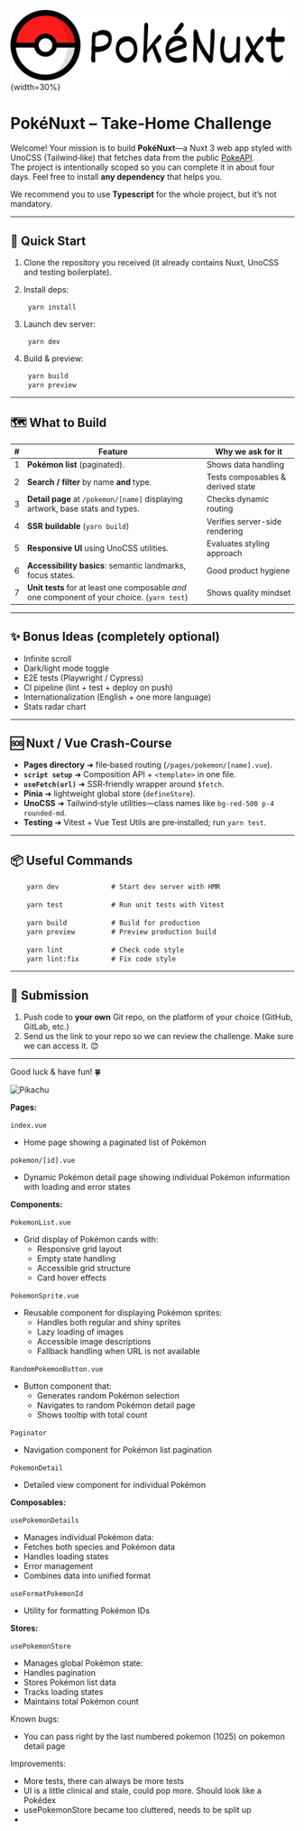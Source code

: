 ![logo.png](src/public/logo.png){width=30%}

# PokéNuxt – Take‑Home Challenge

Welcome! Your mission is to build **PokéNuxt**—a Nuxt 3 web app styled with UnoCSS (Tailwind‑like) that fetches data from the public [PokeAPI](https://pokeapi.co).  
The project is intentionally scoped so you can complete it in about four days. Feel free to install **any dependency** that helps you.

We recommend you to use **Typescript** for the whole project, but it’s not mandatory.

---

## 🚀 Quick Start

1. Clone the repository you received (it already contains Nuxt, UnoCSS and testing boilerplate).
2. Install deps:

        yarn install

3. Launch dev server:

        yarn dev

4. Build & preview:

        yarn build
        yarn preview

---

## 🗺️ What to Build

| # | Feature                                                                                      | Why we ask for it                 |
|---|----------------------------------------------------------------------------------------------|-----------------------------------|
| 1 | **Pokémon list** (paginated).                                                                | Shows data handling               |
| 2 | **Search / filter** by name **and** type.                                                    | Tests composables & derived state |
| 3 | **Detail page** at `/pokemon/[name]` displaying artwork, base stats and types.               | Checks dynamic routing            |
| 4 | **SSR buildable** (`yarn build`)                                                             | Verifies server-side rendering    |
| 5 | **Responsive UI** using UnoCSS utilities.                                                    | Evaluates styling approach        |
| 6 | **Accessibility basics**: semantic landmarks, focus states.                                  | Good product hygiene              |
| 7 | **Unit tests** for at least one composable *and* one component of your choice. (`yarn test`) | Shows quality mindset             |

---

## ✨ Bonus Ideas (completely optional)

* Infinite scroll
* Dark/light mode toggle
* E2E tests (Playwright / Cypress)
* CI pipeline (lint + test + deploy on push)
* Internationalization (English + one more language)
* Stats radar chart

---

## 🆘 Nuxt / Vue Crash‑Course

* **Pages directory** ➜ file‑based routing (`/pages/pokemon/[name].vue`).
* **`script setup`** ➜ Composition API + `<template>` in one file.
* **`useFetch(url)`** ➜ SSR‑friendly wrapper around `$fetch`.
* **Pinia** ➜ lightweight global store (`defineStore`).
* **UnoCSS** ➜ Tailwind‑style utilities—class names like `bg-red-500 p-4 rounded-md`.
* **Testing** ➜ Vitest + Vue Test Utils are pre‑installed; run `yarn test`.

---

## 📦 Useful Commands

        yarn dev             # Start dev server with HMR

        yarn test            # Run unit tests with Vitest

        yarn build           # Build for production
        yarn preview         # Preview production build

        yarn lint            # Check code style
        yarn lint:fix        # Fix code style

---

## 📨 Submission

1. Push code to **your own** Git repo, on the platform of your choice (GitHub, GitLab, etc.)
2. Send us the link to your repo so we can review the challenge. Make sure we can access it. 😊

---

Good luck & have fun! 🍀

![Pikachu](https://raw.githubusercontent.com/PokeAPI/sprites/master/sprites/pokemon/25.png)


**Pages:**

`index.vue`
- Home page showing a paginated list of Pokémon 

`pokemon/[id].vue`
- Dynamic Pokémon detail page showing individual Pokémon information with loading and error states

**Components:**

`PokemonList.vue`
- Grid display of Pokémon cards with: 
  - Responsive grid layout
  - Empty state handling
  - Accessible grid structure
  - Card hover effects

`PokemonSprite.vue`
- Reusable component for displaying Pokémon sprites: 
  - Handles both regular and shiny sprites
  - Lazy loading of images
  - Accessible image descriptions
  - Fallback handling when URL is not available

`RandomPokemonButton.vue`
- Button component that: 
  - Generates random Pokémon selection
  - Navigates to random Pokémon detail page
  - Shows tooltip with total count

`Paginator` 
- Navigation component for Pokémon list pagination


`PokemonDetail` 
- Detailed view component for individual Pokémon

**Composables:**

`usePokemonDetails`
- Manages individual Pokémon data: 
- Fetches both species and Pokémon data
- Handles loading states
- Error management
- Combines data into unified format

`useFormatPokemonId`
- Utility for formatting Pokémon IDs

**Stores:**

`usePokemonStore`
- Manages global Pokémon state:
- Handles pagination
- Stores Pokémon list data
- Tracks loading states
- Maintains total Pokémon count

Known bugs:
- You can pass right by the last numbered pokemon (1025) on pokemon detail page

Improvements:
- More tests, there can always be more tests
- UI is a little clinical and stale, could pop more. Should look like a Pokédex
- usePokemonStore became too cluttered, needs to be split up
- 